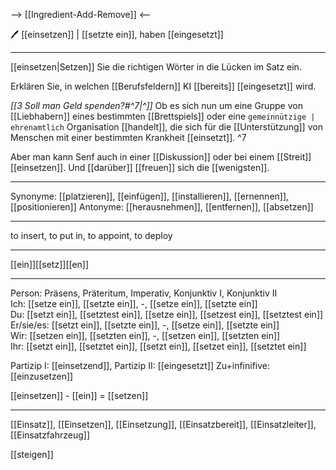  --> [[Ingredient-Add-Remove]] <--

🖊️ [[einsetzen]] | [[setzte ein]], haben [[eingesetzt]]

---
[[einsetzen|Setzen]] Sie die richtigen Wörter in die Lücken im Satz ein.

Erklären Sie, in welchen [[Berufsfeldern]] KI [[bereits]] [[eingesetzt]] wird.

*[[3 Soll man Geld spenden?#^7|^]]* Ob es sich nun um eine Gruppe von [[Liebhabern]] eines bestimmten [[Brettspiels]] oder eine `gemeinnützige | ehrenamtlich` Organisation [[handelt]], die sich für die [[Unterstützung]] von Menschen mit einer bestimmten Krankheit [[einsetzt]]. ^7

Aber man kann Senf auch in einer [[Diskussion]] oder bei einem [[Streit]] [[einsetzen]]. Und [[darüber]] [[freuen]] sich die [[wenigsten]].

---
Synonyme: [[platzieren]], [[einfügen]], [[installieren]], [[ernennen]], [[positionieren]]
Antonyme: [[herausnehmen]], [[entfernen]], [[absetzen]]

---
to insert, to put in, to appoint, to deploy

---
[[ein]][[setz]][[en]]
 
---

Person: Präsens, Präteritum, Imperativ, Konjunktiv I, Konjunktiv II  
Ich: [[setze ein]], [[setzte ein]], -, [[setze ein]], [[setzte ein]]  
Du: [[setzt ein]], [[setztest ein]], [[setze ein]], [[setzest ein]], [[setztest ein]]  
Er/sie/es: [[setzt ein]], [[setzte ein]], -, [[setze ein]], [[setzte ein]]  
Wir: [[setzen ein]], [[setzten ein]], -, [[setzen ein]], [[setzten ein]]  
Ihr: [[setzt ein]], [[setztet ein]], [[setzt ein]], [[setzet ein]], [[setztet ein]]  

Partizip I: [[einsetzend]], 
Partizip II: [[eingesetzt]]
Zu+infinifive: [[einzusetzen]]

[[einsetzen]] - [[ein]] = [[setzen]]

---
[[Einsatz]], [[Einsetzen]], [[Einsetzung]], [[Einsatzbereit]], [[Einsatzleiter]], [[Einsatzfahrzeug]]

[[steigen]]